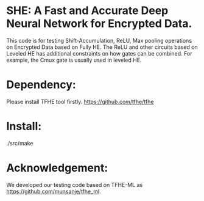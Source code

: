 # SHE: A Fast and Accurate Deep Neural Network for Encrypted Data. 
This code is for testing Shift-Accumulation, ReLU, Max pooling operations on Encrypted Data based on Fully HE. The ReLU and other circuits based on Leveled HE has additional constraints on how gates can be combined. For example, the Cmux gate is usually used in leveled HE. 

# Dependency:
Please install TFHE tool firstly. https://github.com/tfhe/tfhe

# Install:
./src/make

# Acknowledgement:
We developed our testing code based on TFHE-ML as https://github.com/munsanje/tfhe_ml.



